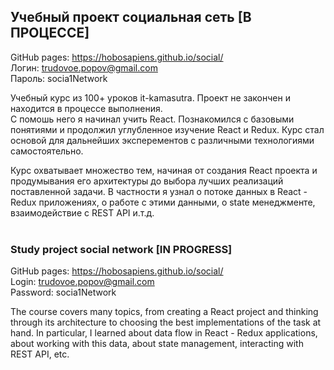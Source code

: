## Учебный проект социальная сеть [В ПРОЦЕССЕ]

GitHub pages: https://hobosapiens.github.io/social/<br />
Логин: trudovoe.popov@gmail.com<br />
Пароль: socia1Network<br />

Учебный курс из 100+ уроков it-kamasutra. Проект не закончен и находится в процессе выполнения.<br />
С помошь него я начинал учить React. Познакомился с базовыми понятиями и продолжил углубленное изучение React и Redux.
Курс стал основой для дальнейших эксперементов с различными технологиями самостоятельно.

Курс охватывает множество тем, начиная от создания React проекта и продумывания его архитектуры до выбора лучших реализаций поставленной задачи.
В частности я узнал о потоке данных в React - Redux приложениях, о работе с этими данными, о state менеджменте, взаимодействие с REST API и.т.д.
<br />
<br />
### Study project social network [IN PROGRESS]

GitHub pages: https://hobosapiens.github.io/social/<br />
Login: trudovoe.popov@gmail.com<br />
Password: socia1Network<br />

The course covers many topics, from creating a React project and thinking through its architecture to choosing the best implementations of the task at hand.
In particular, I learned about data flow in React - Redux applications, about working with this data, about state management, interacting with REST API, etc.